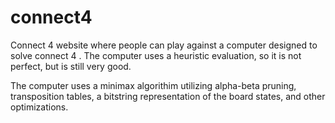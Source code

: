 # connect4
Connect 4 website where people can play against a computer designed to solve connect 4 . The computer uses a heuristic evaluation, so it is not perfect, but is still very good.

The computer uses a minimax algorithim utilizing alpha-beta pruning, transposition tables, a bitstring representation of the board states, and other optimizations.
